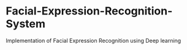 # Facial-Expression-Recognition-System
Implementation of Facial Expression Recognition  using Deep learning
